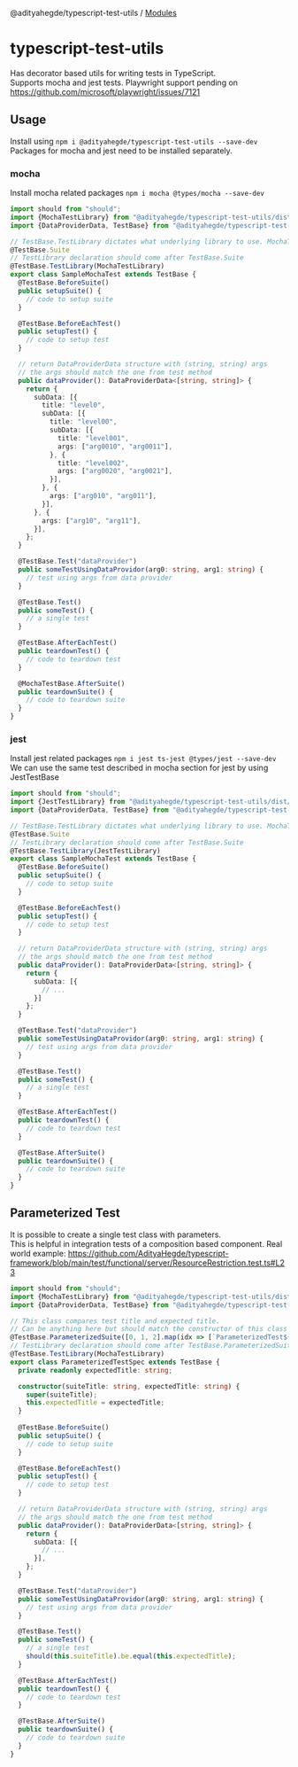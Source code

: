 @adityahegde/typescript-test-utils / [Modules](modules.md)

# typescript-test-utils

Has decorator based utils for writing tests in TypeScript.
<br>Supports mocha and jest tests. Playwright support pending on https://github.com/microsoft/playwright/issues/7121

## Usage
Install using `npm i @adityahegde/typescript-test-utils --save-dev`
<br>Packages for mocha and jest need to be installed separately.

### mocha
Install mocha related packages `npm i mocha @types/mocha --save-dev`

```typescript
import should from "should";
import {MochaTestLibrary} from "@adityahegde/typescript-test-utils/dist/mocha/MochaTestLibrary";
import {DataProviderData, TestBase} from "@adityahegde/typescript-test-utils";

// TestBase.TestLibrary dictates what underlying library to use. MochaTestLibrary for mocha
@TestBase.Suite
// TestLibrary declaration should come after TestBase.Suite
@TestBase.TestLibrary(MochaTestLibrary)
export class SampleMochaTest extends TestBase {
  @TestBase.BeforeSuite()
  public setupSuite() {
    // code to setup suite
  }

  @TestBase.BeforeEachTest()
  public setupTest() {
    // code to setup test
  }

  // return DataProviderData structure with (string, string) args
  // the args should match the one from test method
  public dataProvider(): DataProviderData<[string, string]> {
    return {
      subData: [{
        title: "level0",
        subData: [{
          title: "level00",
          subData: [{
            title: "level001",
            args: ["arg0010", "arg0011"],
          }, {
            title: "level002",
            args: ["arg0020", "arg0021"],
          }],
        }, {
          args: ["arg010", "arg011"],
        }],
      }, {
        args: ["arg10", "arg11"],
      }],
    };
  }

  @TestBase.Test("dataProvider")
  public someTestUsingDataProvidor(arg0: string, arg1: string) {
    // test using args from data provider
  }

  @TestBase.Test()
  public someTest() {
    // a single test
  }

  @TestBase.AfterEachTest()
  public teardownTest() {
    // code to teardown test
  }

  @MochaTestBase.AfterSuite()
  public teardownSuite() {
    // code to teardown suite
  }
}
```

### jest
Install jest related packages `npm i jest ts-jest @types/jest --save-dev`
<br>We can use the same test described in mocha section for jest by using JestTestBase

```typescript
import should from "should";
import {JestTestLibrary} from "@adityahegde/typescript-test-utils/dist/jest/JestTestLibrary";
import {DataProviderData, TestBase} from "@adityahegde/typescript-test-utils";

// TestBase.TestLibrary dictates what underlying library to use. MochaTestLibrary for mocha
@TestBase.Suite
// TestLibrary declaration should come after TestBase.Suite
@TestBase.TestLibrary(JestTestLibrary)
export class SampleMochaTest extends TestBase {
  @TestBase.BeforeSuite()
  public setupSuite() {
    // code to setup suite
  }

  @TestBase.BeforeEachTest()
  public setupTest() {
    // code to setup test
  }

  // return DataProviderData structure with (string, string) args
  // the args should match the one from test method
  public dataProvider(): DataProviderData<[string, string]> {
    return {
      subData: [{
        // ...
      }]
    };
  }

  @TestBase.Test("dataProvider")
  public someTestUsingDataProvidor(arg0: string, arg1: string) {
    // test using args from data provider
  }

  @TestBase.Test()
  public someTest() {
    // a single test
  }

  @TestBase.AfterEachTest()
  public teardownTest() {
    // code to teardown test
  }

  @TestBase.AfterSuite()
  public teardownSuite() {
    // code to teardown suite
  }
}
```

## Parameterized Test
It is possible to create a single test class with parameters.
<br>This is helpful in integration tests of a composition based component. Real world example: https://github.com/AdityaHegde/typescript-framework/blob/main/test/functional/server/ResourceRestriction.test.ts#L23

```typescript
import should from "should";
import {MochaTestLibrary} from "@adityahegde/typescript-test-utils/dist/mocha/MochaTestLibrary";
import {DataProviderData, TestBase} from "@adityahegde/typescript-test-utils";

// This class compares test title and expected title.
// Can be anything here but should match the constructor of this class
@TestBase.ParameterizedSuite([0, 1, 2].map(idx => [`ParameterizedTest${idx}`, `ParameterizedTest${idx}`]))
// TestLibrary declaration should come after TestBase.ParameterizedSuite
@TestBase.TestLibrary(MochaTestLibrary)
export class ParameterizedTestSpec extends TestBase {
  private readonly expectedTitle: string;

  constructor(suiteTitle: string, expectedTitle: string) {
    super(suiteTitle);
    this.expectedTitle = expectedTitle;
  }
  
  @TestBase.BeforeSuite()
  public setupSuite() {
    // code to setup suite
  }

  @TestBase.BeforeEachTest()
  public setupTest() {
    // code to setup test
  }

  // return DataProviderData structure with (string, string) args
  // the args should match the one from test method
  public dataProvider(): DataProviderData<[string, string]> {
    return {
      subData: [{
        // ...
      }],
    };
  }

  @TestBase.Test("dataProvider")
  public someTestUsingDataProvidor(arg0: string, arg1: string) {
    // test using args from data provider
  }

  @TestBase.Test()
  public someTest() {
    // a single test
    should(this.suiteTitle).be.equal(this.expectedTitle);
  }

  @TestBase.AfterEachTest()
  public teardownTest() {
    // code to teardown test
  }

  @TestBase.AfterSuite()
  public teardownSuite() {
    // code to teardown suite
  }
}
```
